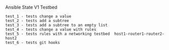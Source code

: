 
Ansible State V1 Testbed


    test_1 - tests change a value
    test_2 - tests add a subtree
    test_3 - tests add a subtree to an empty list
    test_4 - tests change a value with rules
    test_5 - tests rules with a networking testbed  host1-router1-router2-host2
    test_6 - tests git hooks
